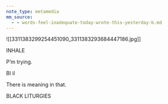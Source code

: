 ```yaml
---
note_type: metamedia
mm_source:
  - - words-feel-inadequate-today-wrote-this-yesterday-b.md
---
```


![[3311383299254451090_3311383293684447186.jpg]]

INHALE

P’m trying.

Bl il

There is meaning in that.

BLACK LITURGIES

